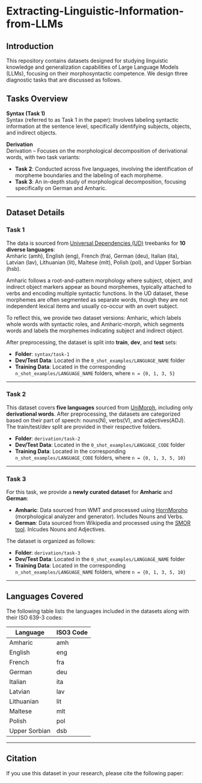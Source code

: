 # Extracting-Linguistic-Information-from-LLMs

## Introduction
This repository contains datasets designed for studying 
linguistic knowledge and generalization capabilities of Large Language Models (LLMs), focusing on their morphosyntactic competence. 
We design three diagnostic tasks that are discussed as follows.


## Tasks Overview

**Syntax (Task 1)**  
Syntax (referred to as Task 1 in the paper): Involves labeling syntactic information at the sentence level, specifically identifying subjects, objects, and indirect objects.

**Derivation**  
Derivation – Focuses on the morphological decomposition of derivational words, with two task variants:

- **Task 2**: Conducted across five languages, involving the identification of morpheme boundaries and the labeling of each morpheme.  
- **Task 3**: An in-depth study of morphological decomposition, focusing specifically on German and Amharic.

---

## Dataset Details

### Task 1
The data is sourced from [Universal Dependencies (UD)](https://universaldependencies.org/) treebanks for **10 diverse languages**:  
Amharic (amh), English (eng), French (fra), German (deu), Italian (ita), Latvian (lav), Lithuanian (lit), Maltese (mlt), Polish (pol), and Upper Sorbian (hsb).  

Amharic follows a root-and-pattern morphology where subject, object, and indirect object markers appear as bound morphemes, typically attached to verbs and encoding multiple syntactic functions. In the UD dataset, these morphemes are often segmented as separate words, though they are not independent lexical items and usually co-occur with an overt subject.

To reflect this, we provide two dataset versions: Amharic, which labels whole words with syntactic roles, and Amharic-morph, which segments words and labels the morphemes indicating subject and indirect object.

After preprocessing, the dataset is split into **train**, **dev**, and **test** sets:  
- **Folder**: `syntax/task-1`  
- **Dev/Test Data**: Located in the `0_shot_examples/LANGUAGE_NAME` folder  
- **Training Data**: Located in the corresponding `n_shot_examples/LANGUAGE_NAME` folders, where `n = {0, 1, 3, 5}`  

---

### Task 2
This dataset covers **five languages** sourced from [UniMorph](https://unimorph.github.io/), including only **derivational words**. After preprocessing, the datasets are categorized based on their part of speech: nouns(N), verbs(V), and adjectives(ADJ). The train/test/dev split are provided in their respective folders.
- **Folder**: `derivation/task-2`  
- **Dev/Test Data**: Located in the `0_shot_examples/LANGUAGE_CODE` folder  
- **Training Data**: Located in the corresponding `n_shot_examples/LANGUAGE_CODE` folders, where `n = {0, 1, 3, 5, 10}` 

---

### Task 3
For this task, we provide a **newly curated dataset** for **Amharic** and **German**:  
- **Amharic**: Data sourced from WMT and processed using [HornMorpho](https://github.com/hltdi/HornMorpho/tree/master) (morphological analyzer and generator). Includes Nouns and Verbs. 
- **German**: Data sourced from Wikipedia and processed using the [SMOR tool](https://aclanthology.org/L04-1007.pdf). Inlcudes Nouns and Adjectives.


The dataset is organized as follows:  
- **Folder**: `derivation/task-3`  
- **Dev/Test Data**: Located in the `0_shot_examples/LANGUAGE_NAME` folder  
- **Training Data**: Located in the corresponding `n_shot_examples/LANGUAGE_NAME` folders, where `n = {0, 1, 3, 5, 10}` 

---

## Languages Covered
The following table lists the languages included in the datasets along with their ISO 639-3 codes:

| Language       | ISO3 Code |
|----------------|-----------|
| Amharic        | amh       |
| English        | eng       |
| French         | fra       |
| German         | deu       |
| Italian        | ita       |
| Latvian        | lav       |
| Lithuanian     | lit       |
| Maltese        | mlt       |
| Polish         | pol       |
| Upper Sorbian  | dsb       |


---

## Citation
If you use this dataset in your research, please cite the following paper:
